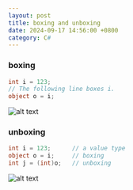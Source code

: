 ```yaml
---
layout: post
title: boxing and unboxing
date: 2024-09-17 14:56:00 +0800
category: C#
---
```

### boxing
```c#
int i = 123;
// The following line boxes i.
object o = i;
``` 
![alt text](/public/img/c#/005-boxing-1.png)
    
### unboxing
```c#
int i = 123;      // a value type
object o = i;     // boxing
int j = (int)o;   // unboxing
``` 
![alt text](/public/img/c#/005-unboxing-1.png)





